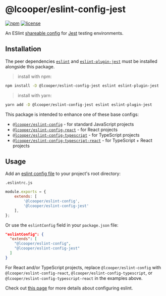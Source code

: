 # @lcooper/eslint-config-jest

[![npm][npm-badge]][npm-link]
[![license][license-badge]][license-link]

An ESlint [shareable config](https://eslint.org/docs/developer-guide/shareable-configs) for [Jest](https://jestjs.io/) testing environments.

## Installation

The peer dependencies [`eslint`](https://www.npmjs.com/package/eslint) and [`eslint-plugin-jest`](https://www.npmjs.com/package/eslint-plugin-jest) must be installed alongside this package.

> install with npm:
```bash
npm install -D @lcooper/eslint-config-jest eslint eslint-plugin-jest
```

> install with yarn:
```bash
yarn add -D @lcooper/eslint-config-jest eslint eslint-plugin-jest
```

This package is intended to enhance one of these base configs:

 * [`@lcooper/eslint-config`](https://www.npmjs.com/package/@lcooper/eslint-config) - for standard JavaScript projects
 * [`@lcooper/eslint-config-react`](https://www.npmjs.com/package/@lcooper/eslint-config-react) - for React projects
 * [`@lcooper/eslint-config-typescript`](https://www.npmjs.com/package/@lcooper/eslint-config-typescript) - for TypeScript projects
 * [`@lcooper/eslint-config-typescript-react`](https://www.npmjs.com/package/@lcooper/eslint-config-typescript-react) - for TypeScript + React projects

## Usage

Add an [eslint config file](https://eslint.org/docs/user-guide/configuring/configuration-files) to your project's root directory:

`.eslintrc.js`

```javascript
module.exports = {
    extends: [
        '@lcooper/eslint-config',
        '@lcooper/eslint-config-jest'
    ],
};
```

Or use the  `eslintConfig` field in your `package.json` file:

```json
"eslintConfig": {
  "extends": [
    "@lcooper/eslint-config",
    "@lcooper/eslint-config-jest"
  ]
}
```

For React and/or TypeScript projects, replace `@lcooper/eslint-config` with `@lcooper/eslint-config-react`, `@lcooper/eslint-config-typescript`, or `@lcooper/eslint-config-typescript-react` in the examples above.

Check out [this page](https://eslint.org/docs/user-guide/configuring) for more details about configuring eslint.

[npm-link]: https://www.npmjs.com/package/@lcooper/eslint-config-jest
[npm-badge]: https://img.shields.io/npm/v/@lcooper/eslint-config-jest?logo=npm&style=for-the-badge
[license-link]: LICENSE
[license-badge]: https://img.shields.io/github/license/luciancooper/eslint-configs?color=brightgreen&style=for-the-badge
